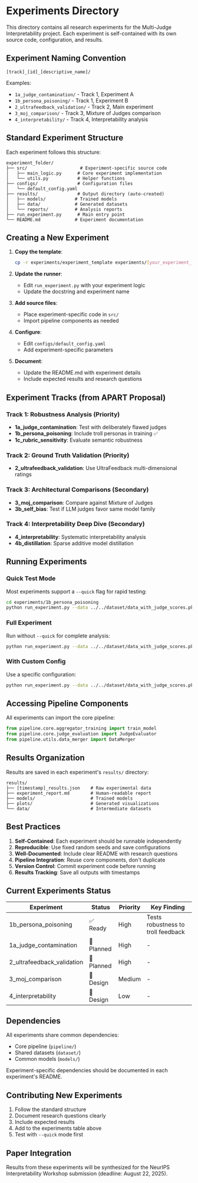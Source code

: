 # Experiments Directory

This directory contains all research experiments for the Multi-Judge Interpretability project. Each experiment is self-contained with its own source code, configuration, and results.

## Experiment Naming Convention

```
[track]_[id]_[descriptive_name]/
```

Examples:
- `1a_judge_contamination/` - Track 1, Experiment A
- `1b_persona_poisoning/` - Track 1, Experiment B
- `2_ultrafeedback_validation/` - Track 2, Main experiment
- `3_moj_comparison/` - Track 3, Mixture of Judges comparison
- `4_interpretability/` - Track 4, Interpretability analysis

## Standard Experiment Structure

Each experiment follows this structure:

```
experiment_folder/
├── src/                    # Experiment-specific source code
│   ├── main_logic.py      # Core experiment implementation
│   └── utils.py           # Helper functions
├── configs/               # Configuration files
│   └── default_config.yaml
├── results/               # Output directory (auto-created)
│   ├── models/           # Trained models
│   ├── data/             # Generated datasets
│   └── reports/          # Analysis reports
├── run_experiment.py      # Main entry point
└── README.md             # Experiment documentation
```

## Creating a New Experiment

1. **Copy the template**:
   ```bash
   cp -r experiments/experiment_template experiments/[your_experiment_name]
   ```

2. **Update the runner**:
   - Edit `run_experiment.py` with your experiment logic
   - Update the docstring and experiment name

3. **Add source files**:
   - Place experiment-specific code in `src/`
   - Import pipeline components as needed

4. **Configure**:
   - Edit `configs/default_config.yaml`
   - Add experiment-specific parameters

5. **Document**:
   - Update the README.md with experiment details
   - Include expected results and research questions

## Experiment Tracks (from APART Proposal)

### Track 1: Robustness Analysis (Priority)
- **1a_judge_contamination**: Test with deliberately flawed judges
- **1b_persona_poisoning**: Include troll personas in training ✅
- **1c_rubric_sensitivity**: Evaluate semantic robustness

### Track 2: Ground Truth Validation (Priority)
- **2_ultrafeedback_validation**: Use UltraFeedback multi-dimensional ratings

### Track 3: Architectural Comparisons (Secondary)
- **3_moj_comparison**: Compare against Mixture of Judges
- **3b_self_bias**: Test if LLM judges favor same model family

### Track 4: Interpretability Deep Dive (Secondary)
- **4_interpretability**: Systematic interpretability analysis
- **4b_distillation**: Sparse additive model distillation

## Running Experiments

### Quick Test Mode
Most experiments support a `--quick` flag for rapid testing:

```bash
cd experiments/1b_persona_poisoning
python run_experiment.py --data ../../dataset/data_with_judge_scores.pkl --quick
```

### Full Experiment
Run without `--quick` for complete analysis:

```bash
python run_experiment.py --data ../../dataset/data_with_judge_scores.pkl
```

### With Custom Config
Use a specific configuration:

```bash
python run_experiment.py --data ../../dataset/data_with_judge_scores.pkl --config configs/custom.yaml
```

## Accessing Pipeline Components

All experiments can import the core pipeline:

```python
from pipeline.core.aggregator_training import train_model
from pipeline.core.judge_evaluation import JudgeEvaluator
from pipeline.utils.data_merger import DataMerger
```

## Results Organization

Results are saved in each experiment's `results/` directory:

```
results/
├── [timestamp]_results.json    # Raw experimental data
├── experiment_report.md        # Human-readable report
├── models/                     # Trained models
├── plots/                      # Generated visualizations
└── data/                       # Intermediate datasets
```

## Best Practices

1. **Self-Contained**: Each experiment should be runnable independently
2. **Reproducible**: Use fixed random seeds and save configurations
3. **Well-Documented**: Include clear README with research questions
4. **Pipeline Integration**: Reuse core components, don't duplicate
5. **Version Control**: Commit experiment code before running
6. **Results Tracking**: Save all outputs with timestamps

## Current Experiments Status

| Experiment | Status | Priority | Key Finding |
|------------|--------|----------|-------------|
| 1b_persona_poisoning | ✅ Ready | High | Tests robustness to troll feedback |
| 1a_judge_contamination | 🔄 Planned | High | - |
| 2_ultrafeedback_validation | 🔄 Planned | High | - |
| 3_moj_comparison | 📝 Design | Medium | - |
| 4_interpretability | 📝 Design | Low | - |

## Dependencies

All experiments share common dependencies:
- Core pipeline (`pipeline/`)
- Shared datasets (`dataset/`)
- Common models (`models/`)

Experiment-specific dependencies should be documented in each experiment's README.

## Contributing New Experiments

1. Follow the standard structure
2. Document research questions clearly
3. Include expected results
4. Add to the experiments table above
5. Test with `--quick` mode first

## Paper Integration

Results from these experiments will be synthesized for the NeurIPS Interpretability Workshop submission (deadline: August 22, 2025).